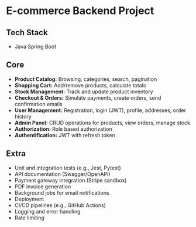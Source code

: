 # E-commerce Backend Project

## Tech Stack
- Java Spring Boot

## Core
- **Product Catalog:** Browsing, categories, search, pagination  
- **Shopping Cart:** Add/remove products, calculate totals  
- **Stock Management:** Track and update product inventory  
- **Checkout & Orders:** Simulate payments, create orders, send confirmation emails  
- **User Management:** Registration, login (JWT), profile, addresses, order history  
- **Admin Panel:** CRUD operations for products, view orders, manage stock
- **Authorization:** Role based authorization
- **Authentification:** JWT with refresh token

## Extra
- Unit and integration tests (e.g., Jest, Pytest)  
- API documentation (Swagger/OpenAPI)
- Payment gateway integration (Stripe sandbox)  
- PDF invoice generation  
- Background jobs for email notifications 
- Deployment
- CI/CD pipelines (e.g., GitHub Actions)  
- Logging and error handling  
- Rate limiting
